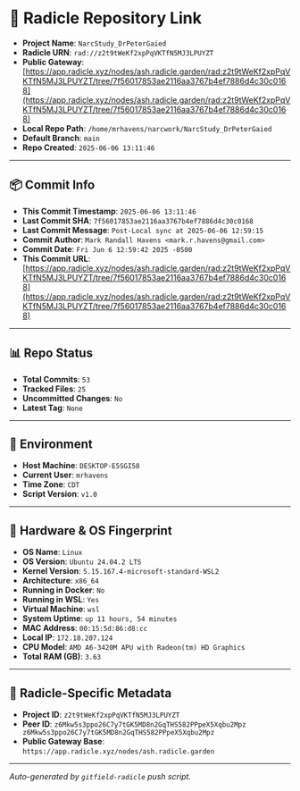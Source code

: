 # 🔗 Radicle Repository Link

- **Project Name**: `NarcStudy_DrPeterGaied`
- **Radicle URN**: `rad://z2t9tWeKf2xpPqVKTfN5MJ3LPUYZT`
- **Public Gateway**: [https://app.radicle.xyz/nodes/ash.radicle.garden/rad:z2t9tWeKf2xpPqVKTfN5MJ3LPUYZT/tree/7f56017853ae2116aa3767b4ef7886d4c30c0168](https://app.radicle.xyz/nodes/ash.radicle.garden/rad:z2t9tWeKf2xpPqVKTfN5MJ3LPUYZT/tree/7f56017853ae2116aa3767b4ef7886d4c30c0168)
- **Local Repo Path**: `/home/mrhavens/narcwork/NarcStudy_DrPeterGaied`
- **Default Branch**: `main`
- **Repo Created**: `2025-06-06 13:11:46`

---

## 📦 Commit Info

- **This Commit Timestamp**: `2025-06-06 13:11:46`
- **Last Commit SHA**: `7f56017853ae2116aa3767b4ef7886d4c30c0168`
- **Last Commit Message**: `Post-Local sync at 2025-06-06 12:59:15`
- **Commit Author**: `Mark Randall Havens <mark.r.havens@gmail.com>`
- **Commit Date**: `Fri Jun 6 12:59:42 2025 -0500`
- **This Commit URL**: [https://app.radicle.xyz/nodes/ash.radicle.garden/rad:z2t9tWeKf2xpPqVKTfN5MJ3LPUYZT/tree/7f56017853ae2116aa3767b4ef7886d4c30c0168](https://app.radicle.xyz/nodes/ash.radicle.garden/rad:z2t9tWeKf2xpPqVKTfN5MJ3LPUYZT/tree/7f56017853ae2116aa3767b4ef7886d4c30c0168)

---

## 📊 Repo Status

- **Total Commits**: `53`
- **Tracked Files**: `25`
- **Uncommitted Changes**: `No`
- **Latest Tag**: `None`

---

## 🧭 Environment

- **Host Machine**: `DESKTOP-E5SGI58`
- **Current User**: `mrhavens`
- **Time Zone**: `CDT`
- **Script Version**: `v1.0`

---

## 🧬 Hardware & OS Fingerprint

- **OS Name**: `Linux`
- **OS Version**: `Ubuntu 24.04.2 LTS`
- **Kernel Version**: `5.15.167.4-microsoft-standard-WSL2`
- **Architecture**: `x86_64`
- **Running in Docker**: `No`
- **Running in WSL**: `Yes`
- **Virtual Machine**: `wsl`
- **System Uptime**: `up 11 hours, 54 minutes`
- **MAC Address**: `00:15:5d:86:d8:cc`
- **Local IP**: `172.18.207.124`
- **CPU Model**: `AMD A6-3420M APU with Radeon(tm) HD Graphics`
- **Total RAM (GB)**: `3.63`

---

## 🌱 Radicle-Specific Metadata

- **Project ID**: `z2t9tWeKf2xpPqVKTfN5MJ3LPUYZT`
- **Peer ID**: `z6Mkw5s3ppo26C7y7tGK5MD8n2GqTHS582PPpeX5Xqbu2Mpz
z6Mkw5s3ppo26C7y7tGK5MD8n2GqTHS582PPpeX5Xqbu2Mpz`
- **Public Gateway Base**: `https://app.radicle.xyz/nodes/ash.radicle.garden`

---

_Auto-generated by `gitfield-radicle` push script._
